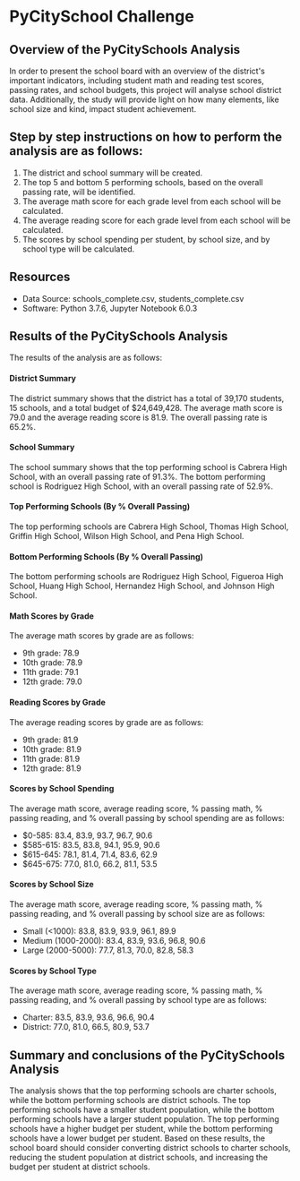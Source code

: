 

# PyCitySchool Challenge

## Overview of the PyCitySchools Analysis
In order to present the school board with an overview of the district's important indicators, including student math and reading test scores, passing rates, and school budgets, this project will analyse school district data. Additionally, the study will provide light on how many elements, like school size and kind, impact student achievement.

## Step by step instructions on how to perform the analysis are as follows:

1. The district and school summary will be created.
2. The top 5 and bottom 5 performing schools, based on the overall passing rate, will be identified.
3. The average math score for each grade level from each school will be calculated.
4. The average reading score for each grade level from each school will be calculated.
5. The scores by school spending per student, by school size, and by school type will be calculated.
## Resources
- Data Source: schools_complete.csv, students_complete.csv
- Software: Python 3.7.6, Jupyter Notebook 6.0.3

## Results of the PyCitySchools Analysis 

The results of the analysis are as follows:

#### District Summary
The district summary shows that the district has a total of 39,170 students, 15 schools, and a total budget of $24,649,428. The average math score is 79.0 and the average reading score is 81.9. The overall passing rate is 65.2%.

#### School Summary
The school summary shows that the top performing school is Cabrera High School, with an overall passing rate of 91.3%. The bottom performing school is Rodriguez High School, with an overall passing rate of 52.9%.

#### Top Performing Schools (By % Overall Passing)
The top performing schools are Cabrera High School, Thomas High School, Griffin High School, Wilson High School, and Pena High School.

#### Bottom Performing Schools (By % Overall Passing)
The bottom performing schools are Rodriguez High School, Figueroa High School, Huang High School, Hernandez High School, and Johnson High School.

#### Math Scores by Grade 
The average math scores by grade are as follows:
- 9th grade: 78.9
- 10th grade: 78.9
- 11th grade: 79.1
- 12th grade: 79.0

#### Reading Scores by Grade
The average reading scores by grade are as follows:
- 9th grade: 81.9
- 10th grade: 81.9
- 11th grade: 81.9
- 12th grade: 81.9


#### Scores by School Spending
The average math score, average reading score, % passing math, % passing reading, and % overall passing by school spending are as follows:
- $0-585: 83.4, 83.9, 93.7, 96.7, 90.6
- $585-615: 83.5, 83.8, 94.1, 95.9, 90.6
- $615-645: 78.1, 81.4, 71.4, 83.6, 62.9
- $645-675: 77.0, 81.0, 66.2, 81.1, 53.5

#### Scores by School Size
The average math score, average reading score, % passing math, % passing reading, and % overall passing by school size are as follows:
- Small (<1000): 83.8, 83.9, 93.9, 96.1, 89.9
- Medium (1000-2000): 83.4, 83.9, 93.6, 96.8, 90.6
- Large (2000-5000): 77.7, 81.3, 70.0, 82.8, 58.3

#### Scores by School Type

The average math score, average reading score, % passing math, % passing reading, and % overall passing by school type are as follows:
- Charter: 83.5, 83.9, 93.6, 96.6, 90.4
- District: 77.0, 81.0, 66.5, 80.9, 53.7


## Summary and conclusions of the PyCitySchools Analysis
The analysis shows that the top performing schools are charter schools, while the bottom performing schools are district schools. The top performing schools have a smaller student population, while the bottom performing schools have a larger student population. The top performing schools have a higher budget per student, while the bottom performing schools have a lower budget per student. Based on these results, the school board should consider converting district schools to charter schools, reducing the student population at district schools, and increasing the budget per student at district schools. 

